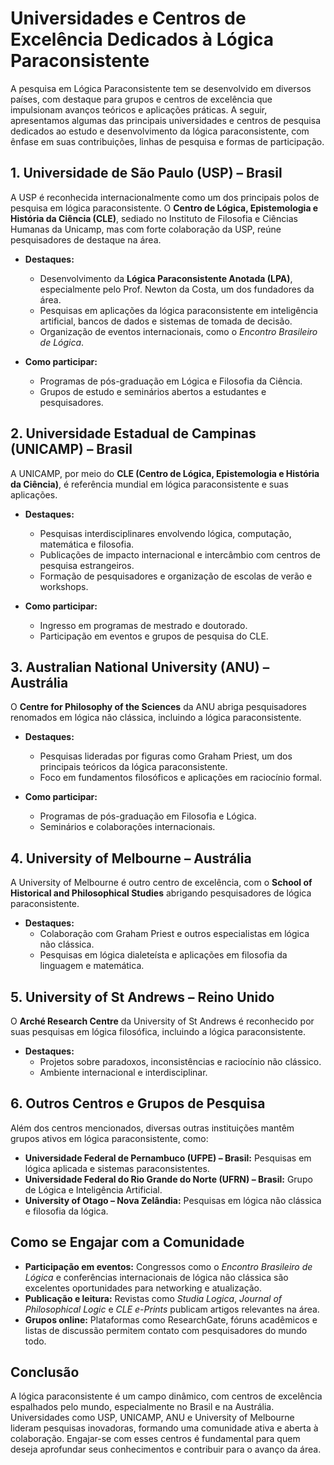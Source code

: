 
# Universidades e Centros de Excelência Dedicados à Lógica Paraconsistente

A pesquisa em Lógica Paraconsistente tem se desenvolvido em diversos países, com destaque para grupos e centros de excelência que impulsionam avanços teóricos e aplicações práticas. A seguir, apresentamos algumas das principais universidades e centros de pesquisa dedicados ao estudo e desenvolvimento da lógica paraconsistente, com ênfase em suas contribuições, linhas de pesquisa e formas de participação.



## 1. **Universidade de São Paulo (USP) – Brasil**

A USP é reconhecida internacionalmente como um dos principais polos de pesquisa em lógica paraconsistente. O **Centro de Lógica, Epistemologia e História da Ciência (CLE)**, sediado no Instituto de Filosofia e Ciências Humanas da Unicamp, mas com forte colaboração da USP, reúne pesquisadores de destaque na área.

- **Destaques:**
  - Desenvolvimento da **Lógica Paraconsistente Anotada (LPA)**, especialmente pelo Prof. Newton da Costa, um dos fundadores da área.
  - Pesquisas em aplicações da lógica paraconsistente em inteligência artificial, bancos de dados e sistemas de tomada de decisão.
  - Organização de eventos internacionais, como o *Encontro Brasileiro de Lógica*.

- **Como participar:**  
  - Programas de pós-graduação em Lógica e Filosofia da Ciência.
  - Grupos de estudo e seminários abertos a estudantes e pesquisadores.



## 2. **Universidade Estadual de Campinas (UNICAMP) – Brasil**

A UNICAMP, por meio do **CLE (Centro de Lógica, Epistemologia e História da Ciência)**, é referência mundial em lógica paraconsistente e suas aplicações.

- **Destaques:**
  - Pesquisas interdisciplinares envolvendo lógica, computação, matemática e filosofia.
  - Publicações de impacto internacional e intercâmbio com centros de pesquisa estrangeiros.
  - Formação de pesquisadores e organização de escolas de verão e workshops.

- **Como participar:**  
  - Ingresso em programas de mestrado e doutorado.
  - Participação em eventos e grupos de pesquisa do CLE.



## 3. **Australian National University (ANU) – Austrália**

O **Centre for Philosophy of the Sciences** da ANU abriga pesquisadores renomados em lógica não clássica, incluindo a lógica paraconsistente.

- **Destaques:**
  - Pesquisas lideradas por figuras como Graham Priest, um dos principais teóricos da lógica paraconsistente.
  - Foco em fundamentos filosóficos e aplicações em raciocínio formal.

- **Como participar:**  
  - Programas de pós-graduação em Filosofia e Lógica.
  - Seminários e colaborações internacionais.



## 4. **University of Melbourne – Austrália**

A University of Melbourne é outro centro de excelência, com o **School of Historical and Philosophical Studies** abrigando pesquisadores de lógica paraconsistente.

- **Destaques:**
  - Colaboração com Graham Priest e outros especialistas em lógica não clássica.
  - Pesquisas em lógica dialeteísta e aplicações em filosofia da linguagem e matemática.



## 5. **University of St Andrews – Reino Unido**

O **Arché Research Centre** da University of St Andrews é reconhecido por suas pesquisas em lógica filosófica, incluindo a lógica paraconsistente.

- **Destaques:**
  - Projetos sobre paradoxos, inconsistências e raciocínio não clássico.
  - Ambiente internacional e interdisciplinar.



## 6. **Outros Centros e Grupos de Pesquisa**

Além dos centros mencionados, diversas outras instituições mantêm grupos ativos em lógica paraconsistente, como:

- **Universidade Federal de Pernambuco (UFPE) – Brasil:** Pesquisas em lógica aplicada e sistemas paraconsistentes.
- **Universidade Federal do Rio Grande do Norte (UFRN) – Brasil:** Grupo de Lógica e Inteligência Artificial.
- **University of Otago – Nova Zelândia:** Pesquisas em lógica não clássica e filosofia da lógica.



## **Como se Engajar com a Comunidade**

- **Participação em eventos:** Congressos como o *Encontro Brasileiro de Lógica* e conferências internacionais de lógica não clássica são excelentes oportunidades para networking e atualização.
- **Publicação e leitura:** Revistas como *Studia Logica*, *Journal of Philosophical Logic* e *CLE e-Prints* publicam artigos relevantes na área.
- **Grupos online:** Plataformas como ResearchGate, fóruns acadêmicos e listas de discussão permitem contato com pesquisadores do mundo todo.



## **Conclusão**

A lógica paraconsistente é um campo dinâmico, com centros de excelência espalhados pelo mundo, especialmente no Brasil e na Austrália. Universidades como USP, UNICAMP, ANU e University of Melbourne lideram pesquisas inovadoras, formando uma comunidade ativa e aberta à colaboração. Engajar-se com esses centros é fundamental para quem deseja aprofundar seus conhecimentos e contribuir para o avanço da área.


